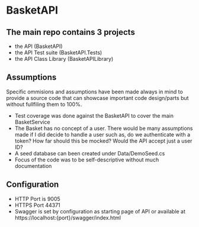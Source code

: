 # BasketAPI

## The main repo contains 3 projects
- the API (BasketAPI) 
- the API Test suite (BasketAPI.Tests)
- the API Class Library (BasketAPILibrary)

## Assumptions
Specific ommisions and assumptions have been made always in mind to provide a source code that can showcase important code design/parts but without fullfiling them to 100%.

- Test coverage was done against the BasketAPI to cover the main BasketService
- The Basket has no concept of a user. There would be many assumptions made if I did decide to handle a user such as, do we authenticate with a token? How far should this be mocked? Would the API accept just a user ID? 
- A seed database can been created under Data/DemoSeed.cs
- Focus of the code was to be self-descriptive without much documentation

## Configuration
- HTTP Port is 9005 
- HTTPS Port 44371
- Swagger is set by configuration as starting page of API or available at https://localhost:{port}/swagger/index.html

